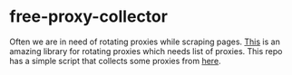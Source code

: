 # free-proxy-collector

Often we are in need of rotating proxies while scraping pages. [This](https://github.com/TeamHG-Memex/scrapy-rotating-proxies) is an amazing library for rotating proxies which needs list of proxies. This repo has a simple script that collects some proxies from [here](https://free-proxy-list.net/). 
